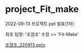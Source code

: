 # project_Fit_make

2022-09-13 프로젝트 ppt 발표(1차)

최초 팀명: '조졌조' 수정 => 'Fit-Make'

[조졌조_220913.pptx](https://github.com/NamKiHyeong/project_Fit_make/files/9792517/_220913.pptx)

